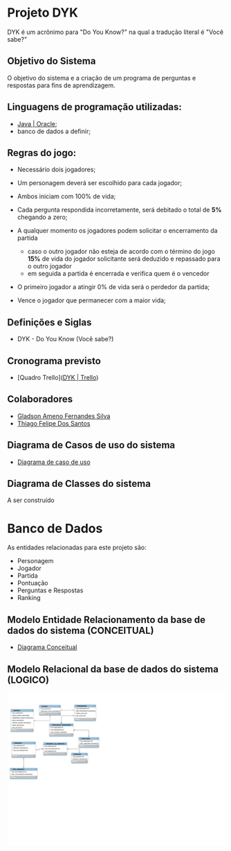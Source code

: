 # Projeto DYK

DYK é um acrônimo para "Do You Know?" na qual a tradução literal é "Você sabe?"

## Objetivo do Sistema

O objetivo do sistema e a criação de um programa de perguntas e respostas  para fins de aprendizagem.

## Linguagens de programação utilizadas:

- [Java | Oracle](https://www.java.com/pt-BR/);
- banco de dados a definir;

## Regras do jogo:

- Necessário dois jogadores;

- Um personagem deverá ser escolhido para cada jogador; 
- Ambos iniciam com 100% de vida;
- Cada pergunta respondida incorretamente, será debitado o total de **5%** chegando a zero;
- A qualquer momento os jogadores podem solicitar o encerramento da partida
  - caso o outro jogador não esteja de acordo com o término do jogo **15%** de vida do jogador solicitante será deduzido e repassado para o outro jogador
  - em seguida a partida é encerrada e verifica quem é o vencedor
- O primeiro jogador a atingir 0% de vida será o perdedor da partida;
- Vence o jogador que permanecer com a maior vida;

## Definições e Siglas

- DYK - Do You Know (Você sabe?)

## Cronograma previsto

- [Quadro Trello]([DYK | Trello](https://trello.com/b/kNEBRsV9/dyk))

## Colaboradores

- [Gladson Ameno Fernandes Silva](https://github.com/GladsonAmeno)
- [Thiago Felipe Dos Santos](https://github.com/thiagonfss)

## Diagrama de Casos de uso do sistema

- [Diagrama de caso de uso](https://lucid.app/lucidchart/f50d1566-4e3f-406b-8e98-b77afb659442/edit?viewport_loc=-138%2C117%2C1977%2C970%2C.Q4MUjXso07N&invitationId=inv_10ecba01-3537-42d2-b87e-a02d9e62559d)

## Diagrama de Classes do sistema

A ser construído

# Banco de Dados
As entidades relacionadas para este projeto são:
- Personagem
- Jogador
- Partida
- Pontuação
- Perguntas e Respostas
- Ranking

## Modelo Entidade Relacionamento da base de dados do sistema (CONCEITUAL)

- [Diagrama Conceitual](https://drive.google.com/file/d/1O-4l0XxJDzE7-W7Mv4OU4Ef2i-Mu1MJh/view?usp=sharing)

## Modelo Relacional da base de dados do sistema (LOGICO)

<img src=".\Imagens\DER DYK.svg" alt="Modelo Logico Banco de Dados" style="zoom:70%;" />

